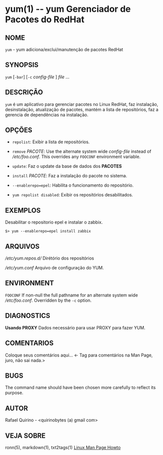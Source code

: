 yum(1) -- yum  Gerenciador de Pacotes do RedHat
===============================================

NOME
----

`yum` - yum adiciona/exclui/manutenção de pacotes RedHat

SYNOPSIS
--------

`yum` [`-bar`] [`-c` *config-file* ] *file* ...

DESCRIÇÃO
---------

`yum` é um aplicativo para gerenciar pacotes no Linux RedHat, faz instalação, desinstalação, atualização de pacotes, mantém a lista de repositórios, faz a gerencia de dependências na instalação.

OPÇÕES
------

* `repolist`:
  Exibir a lista de repositórios.

* `remove` *PACOTE*:
  Use the alternate system wide *config-file* instead of */etc/foo.conf*. This
  overrides any `FOOCONF` environment variable.

* `update`:
  Faz o update da base de dados dos **PACOTES**

* `install` *PACOTE*:
  Faz a instalação do pacote no sistema.

* `--enablerepo=epel`:
  Habilita o funcionamento do repositório.

* `yum repolist disabled`:
  Exibir os repositórios desabilitados.

EXEMPLOS
--------

Desabilitar o repositorio epel e instalar o zabbix.

   `$> yum --enablerepo=epel install zabbix`


ARQUIVOS
--------


*/etc/yum.repos.d/*
  Dirétório dos repositórios

*/etc/yum.conf*
  Arquivo de configuração do YUM.

ENVIRONMENT
-----------

`FOOCONF`
  If non-null the full pathname for an alternate system wide */etc/foo.conf*.
  Overridden by the `-c` option.

DIAGNOSTICS
-----------


**Usando PROXY**
  Dados necessário para usar PROXY para fazer YUM.

COMENTARIOS
-----------

Coloque seus comentários aqui...
<- Tag para comentários na Man Page, juro, não sai nada.>

BUGS
----

The command name should have been chosen more carefully to reflect its
purpose.

AUTOR
-----

Rafael Quirino - <quirinobytes (a) gmail com>

VEJA SOBRE
----------

ronn(5), markdown(1), txt2tags(1) [Linux Man Page Howto](
http://www.schweikhardt.net/man_page_howto.html)
